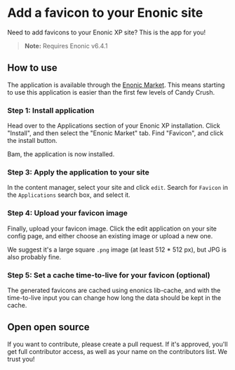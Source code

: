 # Add a favicon to your Enonic site

Need to add favicons to your Enonic XP site? This is the app for you!

> **Note:** Requires Enonic v6.4.1

## How to use

The application is available through the 
[Enonic Market](https://market.enonic.com/vendors/selbekk/io.selbekk.favicon).
This means starting to use this application is easier than the first few levels 
of Candy Crush.

### Step 1: Install application
Head over to the Applications section of your Enonic XP installation. Click "Install", 
and then select the "Enonic Market" tab. Find "Favicon", and click the install button. 

Bam, the application is now installed. 

### Step 3: Apply the application to your site

In the content manager, select your site and click `edit`. Search for `Favicon`
in the `Applications` search box, and select it.

### Step 4: Upload your favicon image

Finally, upload your favicon image. Click the edit application on your site
config page, and either choose an existing image or upload a new one.

We suggest it's a large square `.png` image (at least 512 * 512 px), but JPG is also probably fine.

### Step 5: Set a cache time-to-live for your favicon (optional)

The generated favicons are cached using enonics lib-cache, and with the time-to-live input you can 
change how long the data should be kept in the cache. 


## Open open source

If you want to contribute, please create a pull request. If it's approved,
you'll get full contributor access, as well as your name on the contributors
list. We trust you!
